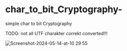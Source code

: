 # char_to_bit_Cryptography-
 simple char to bit Cryptography

 TODO: not all UTF charakter correkt converted!!!

![Screenshot-2024-05-14-at-10 29 55](https://github.com/dmytra/char_to_bit_Cryptography-/assets/105235692/f98f5139-3660-4c41-ad5b-a8f2a1666a71)
